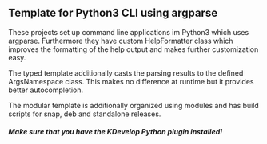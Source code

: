 Template for Python3 CLI using argparse
---------------------------------------

These projects set up command line applications im Python3 which uses argparse.
Furthermore they have custom HelpFormatter class which improves the formatting
of the help output and makes further customization easy.

The typed template additionally casts the parsing results to the defined ArgsNamespace class.
This makes no difference at runtime but it provides better autocompletion.

The modular template is additionally organized using modules and has build scripts for snap, deb and standalone releases.

#### *Make sure that you have the KDevelop Python plugin installed!*